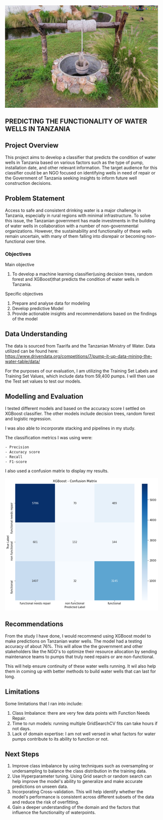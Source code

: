 ![Water wells](well_02.jpg)

##  PREDICTING THE FUNCTIONALITY OF WATER WELLS IN TANZANIA

## Project Overview

This project aims to develop a classifier that predicts the condition of water wells in Tanzania based on various factors such as the type of pump, installation date, and other relevant information. The target audience for this classifier could be an NGO focused on identifying wells in need of repair or the Government of Tanzania seeking insights to inform future well construction decisions.

## Problem Statement

Access to safe and consistent drinking water is a major challenge in Tanzania, especially in rural regions with minimal infrastructure. To solve this issue, the Tanzanian government has made investments in the building of water wells in collaboration with a number of non-governmental organizations. However, the sustainability and functionality of these wells remain uncertain, with many of them falling into disrepair or becoming non-functional over time.

### Objectives

Main objective 
 1. To develop a machine learning classifier(using  decision trees, random forest and XGBoost)that predicts the condition of water wells in Tanzania.

Specific objectives
1. Prepare and analyse data for modeling
2. Develop predictive Model
3. Provide actionable insights and recommendations based on the findings of the model

## Data Understanding

The data is sourced from Taarifa and the Tanzanian Ministry of Water. Data utilized can be found here: https://www.drivendata.org/competitions/7/pump-it-up-data-mining-the-water-table/data/

For the purposes of our evaluation, I am utilizing the Training Set Labels and Training Set Values, which include data from 59,400 pumps. 
I will then use the Test set values to test our models.

## Modelling and Evaluation

I tested different models and based on the accuracy score I settled on XGBoost classifier. The other models include decision trees, random forest and logistic regression.

I was also able to incorporate stacking and pipelines in my study.

The classification metrics I was using were:

    - Precision
    - Accuracy score
    - Recall 
    - F1-score
I also used a confusion matrix to display my results. 

![Confusion Matrix](XGBoost.png)

## Recommendations

From the study I have done, I would recommend using XGBoost model to make predictions on Tanzanian water wells. The model had a testing accuracy of about 76%. This will allow the the government and other stakeholders like the NGO's to optimize their resource allocation by sending maintenance teams to pumps that truly need repairs or are non-functional. 

This will help ensure continuity of these water wells running. It wil also help them in coming up with better methods to build water wells that can last for long.

## Limitations

Some limitations that I ran into include:

1. Class Imbalance: there are very few data points with Function Needs Repair.
2. Time to run models: running multiple GridSearchCV fits can take hours if not days.
3. Lack of domain expertise: I am not well versed in what factors for water pumps contribute to its ability to function or not.

## Next Steps

1. Improve class imbalance by using techniques such as oversampling or undersampling to balance the class distribution in the training data. 
2. Use Hyperparameter tuning. Using Grid search or random search can help improve the model's ability to generalize and make accurate predictions on unseen data.
3. Incorporating Cross-validation. This will help identify whether the model's performance is consistent across different subsets of the data and reduce the risk of overfitting.
4. Gain a deeper understanding of the domain and the factors that influence the functionality of waterpoints.



